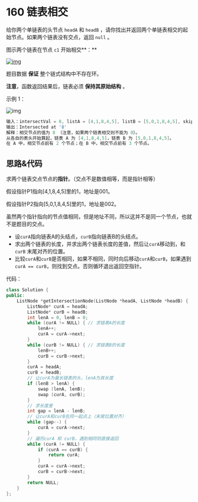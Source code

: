 # 160 链表相交

给你两个单链表的头节点 `headA` 和 `headB` ，请你找出并返回两个单链表相交的起始节点。如果两个链表没有交点，返回 `null` 。

图示两个链表在节点 `c1` 开始相交**：**

[![img](https://assets.leetcode-cn.com/aliyun-lc-upload/uploads/2018/12/14/160_statement.png)](https://assets.leetcode-cn.com/aliyun-lc-upload/uploads/2018/12/14/160_statement.png)

题目数据 **保证** 整个链式结构中不存在环。

**注意**，函数返回结果后，链表必须 **保持其原始结构** 。

示例 1：

![img](https://assets.leetcode-cn.com/aliyun-lc-upload/uploads/2018/12/14/160_example_1.png)

```c++
输入：intersectVal = 8, listA = [4,1,8,4,5], listB = [5,0,1,8,4,5], skipA = 2, skipB = 3
输出：Intersected at '8'
解释：相交节点的值为 8 （注意，如果两个链表相交则不能为 0）。
从各自的表头开始算起，链表 A 为 [4,1,8,4,5]，链表 B 为 [5,0,1,8,4,5]。
在 A 中，相交节点前有 2 个节点；在 B 中，相交节点前有 3 个节点。
```

## 思路&代码

求两个链表交点节点的**指针**。（交点不是数值相等，而是指针相等）

假设指针P1指向[4,1,8,4,5]里的1，地址是001。

假设指针P2指向[5,0,1,8,4,5]里的1，地址是002。

虽然两个指针指向的节点值相同，但是地址不同，所以这并不是同一个节点，也就不是题目的交点。

- 设`curA`指向链表A的头结点，`curB`指向链表B的头结点。
- 求出两个链表的长度，并求出两个链表长度的差值，然后让`curA`移动到，和`curB` 末尾对齐的位置。
- 比较`curA`和`curB`是否相同，如果不相同，同时向后移动`curA`和`curB`，如果遇到`curA == curB`，则找到交点。否则循环退出返回空指针。

代码：

```c++
class Solution {
public:
    ListNode *getIntersectionNode(ListNode *headA, ListNode *headB) {
        ListNode* curA = headA;
        ListNode* curB = headB;
        int lenA = 0, lenB = 0;
        while (curA != NULL) { // 求链表A的长度
            lenA++;
            curA = curA->next;
        }
        while (curB != NULL) { // 求链表B的长度
            lenB++;
            curB = curB->next;
        }
        curA = headA;
        curB = headB;
        // 让curA为最长链表的头，lenA为其长度
        if (lenB > lenA) {
            swap (lenA, lenB);
            swap (curA, curB);
        }
        // 求长度差
        int gap = lenA - lenB;
        // 让curA和curB在同一起点上（末尾位置对齐）
        while (gap--) {
            curA = curA->next;
        }
        // 遍历curA 和 curB，遇到相同则直接返回
        while (curA != NULL) {
            if (curA == curB) {
                return curA;
            }
            curA = curA->next;
            curB = curB->next;
        }
        return NULL;
    }
};
```

